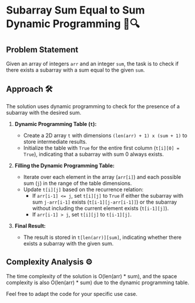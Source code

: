 # Subarray Sum Equal to Sum Dynamic Programming 🧩🔍

## Problem Statement

Given an array of integers `arr` and an integer `sum`, the task is to check if there exists a subarray with a sum equal to the given `sum`.

## Approach 🛠️

The solution uses dynamic programming to check for the presence of a subarray with the desired sum.

1. **Dynamic Programming Table (`t`):**
   - Create a 2D array `t` with dimensions `(len(arr) + 1) x (sum + 1)` to store intermediate results.
   - Initialize the table with `True` for the entire first column (`t[i][0] = True`), indicating that a subarray with sum 0 always exists.

2. **Filling the Dynamic Programming Table:**
   - Iterate over each element in the array (`arr[i]`) and each possible sum (`j`) in the range of the table dimensions.
   - Update `t[i][j]` based on the recurrence relation:
     - If `arr[i-1] <= j`, set `t[i][j]` to `True` if either the subarray with sum `j-arr[i-1]` exists (`t[i-1][j-arr[i-1]]`) or the subarray without including the current element exists (`t[i-1][j]`).
     - If `arr[i-1] > j`, set `t[i][j]` to `t[i-1][j]`.

3. **Final Result:**
   - The result is stored in `t[len(arr)][sum]`, indicating whether there exists a subarray with the given sum.

## Complexity Analysis ⚙️

The time complexity of the solution is O(len(arr) * sum), and the space complexity is also O(len(arr) * sum) due to the dynamic programming table.

Feel free to adapt the code for your specific use case.
